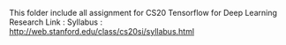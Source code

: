 This folder include all assignment for CS20 Tensorflow for Deep Learning Research
Link :
Syllabus : http://web.stanford.edu/class/cs20si/syllabus.html
